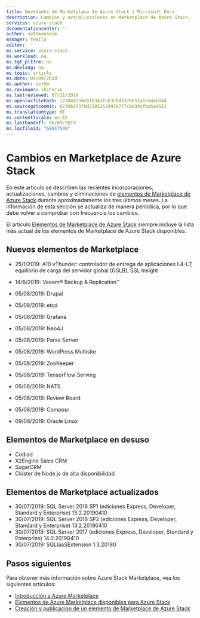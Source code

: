 ```yaml
---
title: Novedades de Marketplace de Azure Stack | Microsoft Docs
description: Cambios y actualizaciones en Marketplace de Azure Stack.
services: azure-stack
documentationcenter: ''
author: sethmanheim
manager: femila
editor: ''
ms.service: azure-stack
ms.workload: na
ms.tgt_pltfrm: na
ms.devlang: na
ms.topic: article
ms.date: 08/09/2019
ms.author: sethm
ms.reviewer: ihcherie
ms.lastreviewed: 07/31/2019
ms.openlocfilehash: 123849750cbfb343fc63cb43376651a6554ab6b4
ms.sourcegitcommit: 6239b35370d21852529978777c0e39cfba5a4552
ms.translationtype: HT
ms.contentlocale: es-ES
ms.lasthandoff: 08/09/2019
ms.locfileid: "68917549"
---
```

# <a name="azure-stack-marketplace-changes"></a>Cambios en Marketplace de Azure Stack

En este artículo se describen las recientes incorporaciones, actualizaciones, cambios y eliminaciones de [elementos de Marketplace de Azure Stack](azure-stack-marketplace-azure-items.md) durante aproximadamente los tres últimos meses. La información de esta sección se actualiza de manera periódica, por lo que debe volver a comprobar con frecuencia los cambios.

El artículo [Elementos de Marketplace de Azure Stack](azure-stack-marketplace-azure-items.md) siempre incluye la lista más actual de los elementos de Marketplace de Azure Stack disponibles.

## <a name="new-marketplace-items"></a>Nuevos elementos de Marketplace

- 25/1/2019: A10 vThunder: controlador de entrega de aplicaciones L4-L7, equilibrio de carga del servidor global (GSLB), SSL Insight

- 14/6/2019: Veeam® Backup & Replication™

- 05/08/2019: Drupal

- 05/08/2019: etcd

- 05/08/2019: Grafana

- 05/08/2019: Neo4J

- 05/08/2019: Parse Server

- 05/08/2019: WordPress Multisite

- 05/08/2019: ZooKeeper

- 05/08/2019: TensorFlow Serving

- 05/08/2019: NATS

- 05/08/2019: Review Board

- 05/08/2019: Composr

- 09/08/2019: Oracle Linux

## <a name="deprecated-marketplace-items"></a>Elementos de Marketplace en desuso

- Codiad
- X2Engine Sales CRM
- SugarCRM
- Clúster de Node.js de alta disponibilidad

## <a name="updated-marketplace-items"></a>Elementos de Marketplace actualizados

- 30/07/2019: SQL Server 2016 SP1 (ediciones Express, Developer, Standard y Enterprise) 13.2.20190410
- 30/07/2019: SQL Server 2016 SP2 (ediciones Express, Developer, Standard y Enterprise) 13.2.20190410
- 30/07/2019: SQL Server 2017 (ediciones Express, Developer, Standard y Enterprise) 14.0.20190410
- 30/07/2019: SQLIaaSExtension 1.3.20180

## <a name="next-steps"></a>Pasos siguientes

Para obtener más información sobre Azure Stack Marketplace, vea los siguientes artículos:

- [Introducción a Azure Marketplace](azure-stack-marketplace.md)
- [Elementos de Azure Marketplace disponibles para Azure Stack](azure-stack-marketplace-azure-items.md)
- [Creación y publicación de un elemento de Marketplace de Azure Stack](azure-stack-create-and-publish-marketplace-item.md)
